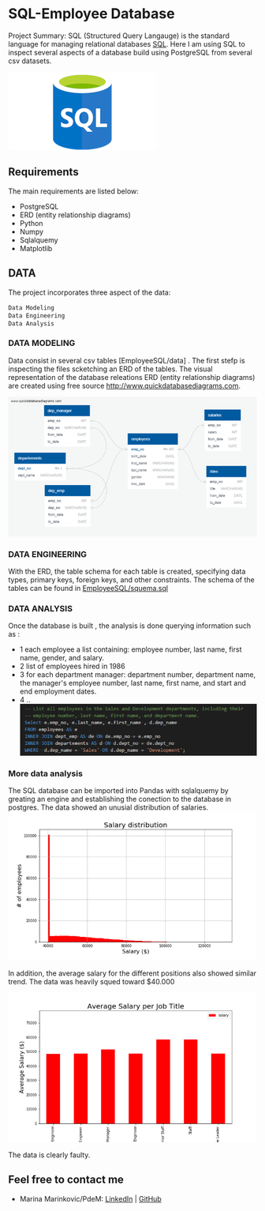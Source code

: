 # SQL-Employee Database

Project Summary:
SQL (Structured Query Langauge) is the standard language for managing relational databases [SQL](https://en.wikipedia.org/wiki/SQL). Here I am using SQL to inspect several aspects of a database build using PostgreSQL from several csv datasets. 

![](EmployeeSQL/Images/sql_logo.png)

## Requirements
The main requirements are listed below:

- PostgreSQL 
- ERD (entity relationship diagrams)
- Python 
- Numpy
- Sqlalquemy
- Matplotlib

## DATA
The project incorporates three aspect of the data: 

    Data Modeling
    Data Engineering
    Data Analysis

### DATA MODELING

Data consist in several csv tables [EmployeeSQL/data] . The first stefp is inspecting the files scketching an ERD of the tables. The visual representation of the database releations ERD (entity relationship diagrams) are created using free source http://www.quickdatabasediagrams.com. 

![](EmployeeSQL/Images/QuickDBD-EmployeeSQL.png)

### DATA ENGINEERING

With the ERD, the table schema for each table is created, specifying data types, primary keys, foreign keys, and other constraints.  The schema of the tables can be found in [EmployeeSQL/squema.sql](EmployeeSQL/squema.sql)

### DATA ANALYSIS 

Once the database is built , the analysis is done querying information such as : 

- 1 each employee a list containing: employee number, last name, first name, gender, and salary.
- 2 list of employees hired in 1986
- 3 for each department manager: department number, department name, the manager's employee number, last name, first name, and start and end employment dates.
- 4 .. 
![](EmployeeSQL/Images/query.png)

### More data analysis

The SQL database can be imported into Pandas with sqlalquemy by greating an engine and establishing the conection to the database in postgres. The data showed an unusial distribution of salaries. 
![](EmployeeSQL/Images/salaryrangehystogram.png)

In addition, the average salary for the different positions also showed similar trend. The data was heavily squed toward $40.000

![](EmployeeSQL/Images/salaryJob.png)

The data is clearly faulty. 


## Feel free to contact me
* Marina Marinkovic/PdeM: [LinkedIn](https://www.linkedin.com/in/marinamarinkovic/) | [GitHub](https://github.com/MPdeM)
